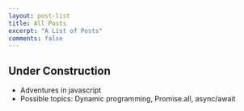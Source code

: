 ```yaml
---
layout: post-list
title: All Posts
excerpt: "A List of Posts"
comments: false
---
```


## Under Construction
* Adventures in javascript
* Possible topics: Dynamic programming, Promise.all, async/await
